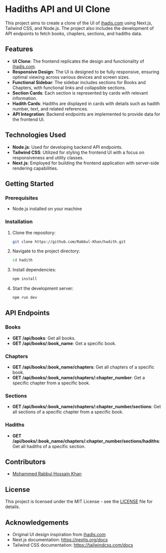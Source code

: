 # Hadiths API and UI Clone

This project aims to create a clone of the UI of [ihadis.com](https://ihadis.com/bukhari/1) using Next.js, Tailwind CSS, and Node.js. The project also includes the development of API endpoints to fetch books, chapters, sections, and hadiths data.

## Features

- **UI Clone**: The frontend replicates the design and functionality of [ihadis.com](https://ihadis.com/bukhari/1).
- **Responsive Design**: The UI is designed to be fully responsive, ensuring optimal viewing across various devices and screen sizes.
- **Functional Sidebar**: The sidebar includes sections for Books and Chapters, with functional links and collapsible sections.
- **Section Cards**: Each section is represented by cards with relevant information.
- **Hadith Cards**: Hadiths are displayed in cards with details such as hadith number, text, and related references.
- **API Integration**: Backend endpoints are implemented to provide data for the frontend UI.

## Technologies Used

- **Node.js**: Used for developing backend API endpoints.
- **Tailwind CSS**: Utilized for styling the frontend UI with a focus on responsiveness and utility classes.
- **Next.js**: Employed for building the frontend application with server-side rendering capabilities.

## Getting Started

### Prerequisites

- Node.js installed on your machine

### Installation

1. Clone the repository:

   ```bash
   git clone https://github.com/Rabbul-Khan/hadith.git

   ```

2. Navigate to the project directory:

   ```bash
   cd hadith

   ```

3. Install dependencies:

   ```bash
   npm install

   ```

4. Start the development server:
   ```bash
   npm run dev
   ```

## API Endpoints

### Books

- **GET /api/books**: Get all books.
- **GET /api/books/:book_name**: Get a specific book.

### Chapters

- **GET /api/books/:book_name/chapters**: Get all chapters of a specific book.
- **GET /api/books/:book_name/chapters/:chapter_number**: Get a specific chapter from a specific book.

### Sections

- **GET /api/books/:book_name/chapters/:chapter_number/sections**: Get all sections of a specific chapter from a specific book.

### Hadiths

- **GET /api/books/:book_name/chapters/:chapter_number/sections/hadiths**: Get all hadiths of a specific section.

## Contributors

- [Mohammed Rabbul Hossain Khan](https://github.com/Rabbul-Khan)

## License

This project is licensed under the MIT License - see the [LICENSE](LICENSE) file for details.

## Acknowledgements

- Original UI design inspiration from [ihadis.com](https://ihadis.com/bukhari/1)
- Next.js documentation: https://nextjs.org/docs
- Tailwind CSS documentation: https://tailwindcss.com/docs
